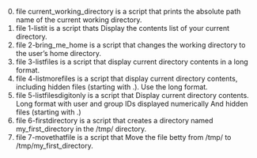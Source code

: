 0. file current_working_directory is a script that prints the absolute path name of the current working directory.
1. file 1-listit is a script thats Display the contents list of your current directory.
2. file 2-bring_me_home is a script that changes the working directory to the user’s home directory.
3. file 3-listfiles is a script that display current directory contents in a long format.
4. file 4-listmorefiles is a script that display current directory contents, including hidden files (starting with .). Use the long format.
5. file 5-listfilesdigitonly is a script that Display current directory contents.
Long format
with user and group IDs displayed numerically
And hidden files (starting with .)
6. file 6-firstdirectory is a script that creates a directory named my_first_directory in the /tmp/ directory.
7. file 7-movethatfile is a script that Move the file betty from /tmp/ to /tmp/my_first_directory.
